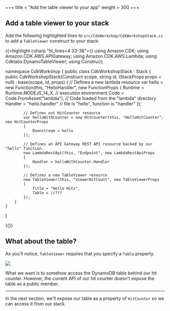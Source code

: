 +++
title = "Add the table viewer to your app"
weight = 300
+++

## Add a table viewer to your stack

Add the following highlighted lines to
`src/CdkWorkshop/CdkWorkshopStack.cs` to add a `TableViewer`
construct to your stack:

{{<highlight csharp "hl_lines=4 33-38">}}
using Amazon.CDK;
using Amazon.CDK.AWS.APIGateway;
using Amazon.CDK.AWS.Lambda;
using Cdklabs.DynamoTableViewer;
using Construct;

namespace CdkWorkshop
{
    public class CdkWorkshopStack : Stack
    {
        public CdkWorkshopStack(Construct scope, string id, IStackProps props = null) : base(scope, id, props)
        {
            // Defines a new lambda resource
            var hello = new Function(this, "HelloHandler", new FunctionProps
            {
                Runtime = Runtime.NODEJS_14_X, // execution environment
                Code = Code.FromAsset("lambda"), // Code loaded from the "lambda" directory
                Handler = "hello.handler" // file is "hello", function is "handler"
            });

            // Defines out HitCounter resource
            var helloWithCounter = new HitCounter(this, "HelloHitCounter", new HitCounterProps
            {
                Downstream = hello
            });

            // Defines an API Gateway REST API resource backed by our "hello" function.
            new LambdaRestApi(this, "Endpoint", new LambdaRestApiProps
            {
                Handler = helloWithCounter.Handler
            });

            // Defines a new TableViewer resource
            new TableViewer(this, "ViewerHitCount", new TableViewerProps
            {
                Title = "Hello Hits",
                Table = //???
            });
        }
    }
}

{{</highlight>}}

## What about the table?

As you'll notice, `TableViewer` requires that you specify a `Table` property.

![](./table-viewer-props.png)

What we want is to somehow access the DynamoDB table behind our hit counter.
However, the current API of our hit counter doesn't expose the table as a public
member.

---

In the next section, we'll expose our table as a property of `HitCounter` so we
can access it from our stack.
